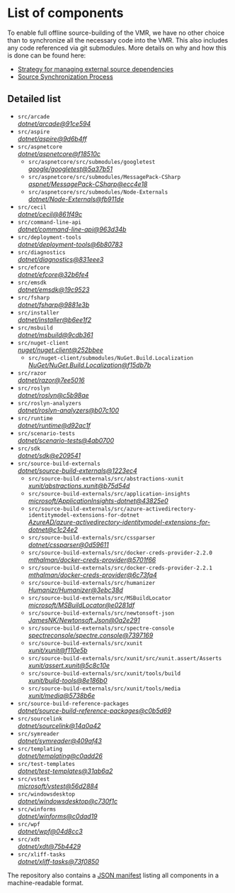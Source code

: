 ﻿# List of components

To enable full offline source-building of the VMR, we have no other choice than to synchronize all the necessary code into the VMR. This also includes any code referenced via git submodules. More details on why and how this is done can be found here:
- [Strategy for managing external source dependencies](src/arcade/Documentation/UnifiedBuild/VMR-Strategy-For-External-Source.md)
- [Source Synchronization Process](src/arcade/Documentation/UnifiedBuild/VMR-Design-And-Operation.md#source-synchronization-process)

## Detailed list

<!-- component list beginning -->
- `src/arcade`  
*[dotnet/arcade@91ce594](https://github.com/dotnet/arcade/tree/91ce5946fec9f81f15f81d20e1aab63527302410)*
- `src/aspire`  
*[dotnet/aspire@9d6b4ff](https://github.com/dotnet/aspire/tree/9d6b4ff780da64c972637368d6e1f58afef9535f)*
- `src/aspnetcore`  
*[dotnet/aspnetcore@f18510c](https://github.com/dotnet/aspnetcore/tree/f18510c2fbdfc11b8144ced4857b3d878fa70965)*
    - `src/aspnetcore/src/submodules/googletest`  
    *[google/googletest@5a37b51](https://github.com/google/googletest/tree/5a37b517ad4ab6738556f0284c256cae1466c5b4)*
    - `src/aspnetcore/src/submodules/MessagePack-CSharp`  
    *[aspnet/MessagePack-CSharp@ecc4e18](https://github.com/aspnet/MessagePack-CSharp/tree/ecc4e18ad7a0c7db51cd7e3d2997a291ed01444d)*
    - `src/aspnetcore/src/submodules/Node-Externals`  
    *[dotnet/Node-Externals@fb911de](https://github.com/dotnet/Node-Externals/tree/fb911deddbaf7367146718374a403d393571f18a)*
- `src/cecil`  
*[dotnet/cecil@861f49c](https://github.com/dotnet/cecil/tree/861f49c137941b9722a43e5993ccac7716c8528c)*
- `src/command-line-api`  
*[dotnet/command-line-api@963d34b](https://github.com/dotnet/command-line-api/tree/963d34b1fb712c673bfb198133d7e988182c9ef4)*
- `src/deployment-tools`  
*[dotnet/deployment-tools@6b80783](https://github.com/dotnet/deployment-tools/tree/6b80783f6743ee9f18940eb6acb7135e5c111d4b)*
- `src/diagnostics`  
*[dotnet/diagnostics@831eee3](https://github.com/dotnet/diagnostics/tree/831eee3a9e69dd886fa190a9914a7f66260c653a)*
- `src/efcore`  
*[dotnet/efcore@32b6fe4](https://github.com/dotnet/efcore/tree/32b6fe47020ef50d3ab442dc59b09caf1efb06d3)*
- `src/emsdk`  
*[dotnet/emsdk@19c9523](https://github.com/dotnet/emsdk/tree/19c9523f5c2dd091b49959700723af795d6ad2b4)*
- `src/fsharp`  
*[dotnet/fsharp@9881e3b](https://github.com/dotnet/fsharp/tree/9881e3b215a6b0ae64b83ffacac518314ca6a19d)*
- `src/installer`  
*[dotnet/installer@b6ee1f2](https://github.com/dotnet/installer/tree/b6ee1f24f028b58d0fbe0234020e5ed4a0372068)*
- `src/msbuild`  
*[dotnet/msbuild@9cdb361](https://github.com/dotnet/msbuild/tree/9cdb3615adb4115f92b390de2f258fac5f320909)*
- `src/nuget-client`  
*[nuget/nuget.client@252bbee](https://github.com/nuget/nuget.client/tree/252bbee32a839623dc9af267f950d21cde5e9497)*
    - `src/nuget-client/submodules/NuGet.Build.Localization`  
    *[NuGet/NuGet.Build.Localization@f15db7b](https://github.com/NuGet/NuGet.Build.Localization/tree/f15db7b7c6f5affbea268632ef8333d2687c8031)*
- `src/razor`  
*[dotnet/razor@7ee5016](https://github.com/dotnet/razor/tree/7ee5016ba99c249660431ea1867cfb12b1b106c4)*
- `src/roslyn`  
*[dotnet/roslyn@c5b98ae](https://github.com/dotnet/roslyn/tree/c5b98ae61ab894230786db2cde711ce4525a2597)*
- `src/roslyn-analyzers`  
*[dotnet/roslyn-analyzers@b07c100](https://github.com/dotnet/roslyn-analyzers/tree/b07c100bfc66013a8444172d00cfa04c9ceb5a97)*
- `src/runtime`  
*[dotnet/runtime@d92ac1f](https://github.com/dotnet/runtime/tree/d92ac1f892a7f9c00561db6541671f25f3972eed)*
- `src/scenario-tests`  
*[dotnet/scenario-tests@4ab0700](https://github.com/dotnet/scenario-tests/tree/4ab07002cb46cf169c85a09a546709a20642c65b)*
- `src/sdk`  
*[dotnet/sdk@e209541](https://github.com/dotnet/sdk/tree/e2095416638437d2b084521306fa229abd819284)*
- `src/source-build-externals`  
*[dotnet/source-build-externals@1223ec4](https://github.com/dotnet/source-build-externals/tree/1223ec47c74e79d44950d429a36386de6c7bf9c8)*
    - `src/source-build-externals/src/abstractions-xunit`  
    *[xunit/abstractions.xunit@b75d54d](https://github.com/xunit/abstractions.xunit/tree/b75d54d73b141709f805c2001b16f3dd4d71539d)*
    - `src/source-build-externals/src/application-insights`  
    *[microsoft/ApplicationInsights-dotnet@43825e0](https://github.com/microsoft/ApplicationInsights-dotnet/tree/43825e06a22cdfb702fc199a7ba99a7d541d48c6)*
    - `src/source-build-externals/src/azure-activedirectory-identitymodel-extensions-for-dotnet`  
    *[AzureAD/azure-activedirectory-identitymodel-extensions-for-dotnet@c1c24e2](https://github.com/AzureAD/azure-activedirectory-identitymodel-extensions-for-dotnet/tree/c1c24e29d5eeac2a2cd53fe0b5656924bdb69e3d)*
    - `src/source-build-externals/src/cssparser`  
    *[dotnet/cssparser@0d59611](https://github.com/dotnet/cssparser/tree/0d59611784841735a7778a67aa6e9d8d000c861f)*
    - `src/source-build-externals/src/docker-creds-provider-2.2.0`  
    *[mthalman/docker-creds-provider@5701f66](https://github.com/mthalman/docker-creds-provider/tree/5701f6667c1fbd805684857baaa860383bbdfed7)*
    - `src/source-build-externals/src/docker-creds-provider-2.2.1`  
    *[mthalman/docker-creds-provider@6c73fa4](https://github.com/mthalman/docker-creds-provider/tree/6c73fa4784795ae07f49305a057abf5c473d2adb)*
    - `src/source-build-externals/src/humanizer`  
    *[Humanizr/Humanizer@3ebc38d](https://github.com/Humanizr/Humanizer/tree/3ebc38de585fc641a04b0e78ed69468453b0f8a1)*
    - `src/source-build-externals/src/MSBuildLocator`  
    *[microsoft/MSBuildLocator@e0281df](https://github.com/microsoft/MSBuildLocator/tree/e0281df33274ac3c3e22acc9b07dcb4b31d57dc0)*
    - `src/source-build-externals/src/newtonsoft-json`  
    *[JamesNK/Newtonsoft.Json@0a2e291](https://github.com/JamesNK/Newtonsoft.Json/tree/0a2e291c0d9c0c7675d445703e51750363a549ef)*
    - `src/source-build-externals/src/spectre-console`  
    *[spectreconsole/spectre.console@7397169](https://github.com/spectreconsole/spectre.console/tree/7397169a2757dc3657598bdea4ac222c0f283425)*
    - `src/source-build-externals/src/xunit`  
    *[xunit/xunit@f110e5b](https://github.com/xunit/xunit/tree/f110e5bee5dfd4c08339587c9c3df9292fcb597c)*
    - `src/source-build-externals/src/xunit/src/xunit.assert/Asserts`  
    *[xunit/assert.xunit@5c8c10e](https://github.com/xunit/assert.xunit/tree/5c8c10e085eb42f39f2fe0b40c94bf56649eb0a4)*
    - `src/source-build-externals/src/xunit/tools/build`  
    *[xunit/build-tools@8e186b0](https://github.com/xunit/build-tools/tree/8e186b0f8e398796e75453f3f18952b06d29fdfd)*
    - `src/source-build-externals/src/xunit/tools/media`  
    *[xunit/media@5738b6e](https://github.com/xunit/media/tree/5738b6e86f08e0389c4392b939c20e3eca2d9822)*
- `src/source-build-reference-packages`  
*[dotnet/source-build-reference-packages@c0b5d69](https://github.com/dotnet/source-build-reference-packages/tree/c0b5d69a1a1513528c77fffff708c7502d57c35c)*
- `src/sourcelink`  
*[dotnet/sourcelink@14a0a42](https://github.com/dotnet/sourcelink/tree/14a0a42ffb29b53fb9939f14da5a4be8c6c07e0b)*
- `src/symreader`  
*[dotnet/symreader@409af43](https://github.com/dotnet/symreader/tree/409af431ee684f9e07d34bbd4e51b9933345c1e1)*
- `src/templating`  
*[dotnet/templating@c0add26](https://github.com/dotnet/templating/tree/c0add2639e0f6321a13b1e6f6e310d9fc2524872)*
- `src/test-templates`  
*[dotnet/test-templates@31ab6a2](https://github.com/dotnet/test-templates/tree/31ab6a2d0e3b19f17c4126c859564ccc3a0cae94)*
- `src/vstest`  
*[microsoft/vstest@56d2884](https://github.com/microsoft/vstest/tree/56d28849af08dc3143d019694aa92f186b89d2ac)*
- `src/windowsdesktop`  
*[dotnet/windowsdesktop@c730f1c](https://github.com/dotnet/windowsdesktop/tree/c730f1cc15c964ff65f1f5a6751cdd6c1fed1a46)*
- `src/winforms`  
*[dotnet/winforms@c0dad19](https://github.com/dotnet/winforms/tree/c0dad198e0c75e50ebefaea76a5bf42f4f0b25ba)*
- `src/wpf`  
*[dotnet/wpf@04d8cc3](https://github.com/dotnet/wpf/tree/04d8cc359f518cdb16ac7ffecf23f876fded0155)*
- `src/xdt`  
*[dotnet/xdt@75b4429](https://github.com/dotnet/xdt/tree/75b4429c85a3bfe0af11c83048259d0ad6ca6611)*
- `src/xliff-tasks`  
*[dotnet/xliff-tasks@73f0850](https://github.com/dotnet/xliff-tasks/tree/73f0850939d96131c28cf6ea6ee5aacb4da0083a)*
<!-- component list end -->

The repository also contains a [JSON manifest](https://github.com/dotnet/dotnet/blob/main/src/source-manifest.json) listing all components in a machine-readable format.
